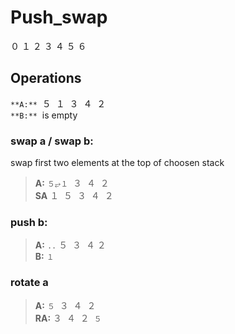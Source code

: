# Push_swap

０ １ ２ ３ ４ ５ ６ 

## Operations
 `**A:**`  ­­­ ５  ­ １ ­ ３ ­ ４ ­ ２  
 `**B:**`  ­­­ is empty


### **swap a / swap b:**  
swap first two elements at the top of choosen stack  
> **A:** `５⥂１` ­ ３ ­ ４ ­ ２  
> **SA** １ ­ ５ ­ ３ ­ ４ ­ ２  

### push b:
> **A:**  `..` ５ ­ ３ ­ ４ ­２  
> **B:**  `１`

### rotate a
> **A:** `５` ­ ３ ­ ４ ­ ２    
> **RA:** ３ ­ ４ ­ ２ ­ `５` 
